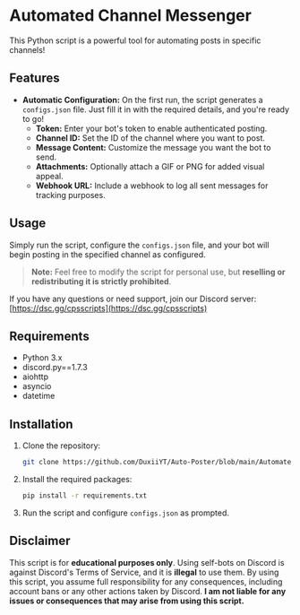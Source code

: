 # Automated Channel Messenger

This Python script is a powerful tool for automating posts in specific channels!

## Features
- **Automatic Configuration:** On the first run, the script generates a `configs.json` file. Just fill it in with the required details, and you're ready to go!
  - **Token:** Enter your bot's token to enable authenticated posting.
  - **Channel ID:** Set the ID of the channel where you want to post.
  - **Message Content:** Customize the message you want the bot to send.
  - **Attachments:** Optionally attach a GIF or PNG for added visual appeal.
  - **Webhook URL:** Include a webhook to log all sent messages for tracking purposes.

## Usage
Simply run the script, configure the `configs.json` file, and your bot will begin posting in the specified channel as configured. 

> **Note:** Feel free to modify the script for personal use, but **reselling or redistributing it is strictly prohibited**.

If you have any questions or need support, join our Discord server: [https://dsc.gg/cpsscripts](https://dsc.gg/cpsscripts)

## Requirements
- Python 3.x
- discord.py==1.7.3
- aiohttp
- asyncio
- datetime

## Installation
1. Clone the repository:
   ```bash
   git clone https://github.com/DuxiiYT/Auto-Poster/blob/main/Automated%20Channel%20Messenger/Auto-Poster.py
   ```
2. Install the required packages:
   ```bash
   pip install -r requirements.txt
   ```
3. Run the script and configure `configs.json` as prompted.

## Disclaimer
This script is for **educational purposes only**. Using self-bots on Discord is against Discord's Terms of Service, and it is **illegal** to use them. By using this script, you assume full responsibility for any consequences, including account bans or any other actions taken by Discord. **I am not liable for any issues or consequences that may arise from using this script.**
